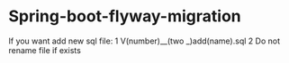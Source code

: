 # Spring-boot-flyway-migration
If you want add new sql file:
1 V(number)__(two _)add(name).sql
2 Do not rename file if exists
